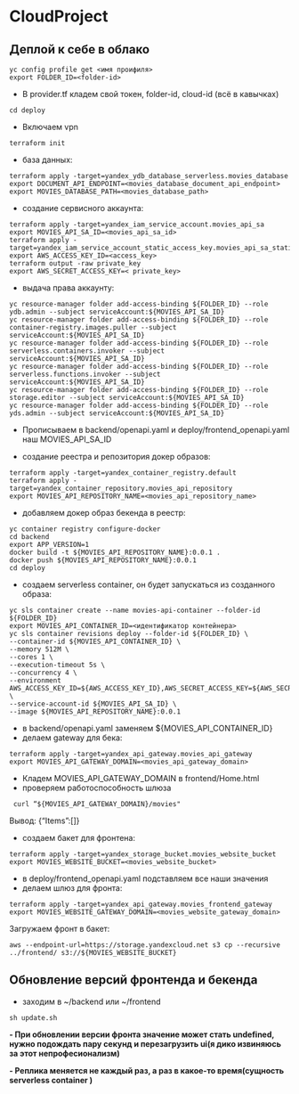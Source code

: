# CloudProject
## Деплой к себе в облако

```
yc config profile get <имя проифиля>
export FOLDER_ID=<folder-id>
```

- В provider.tf кладем свой токен, folder-id, cloud-id (всё в кавычках)
```
cd deploy
```
- Включаем vpn
```
terraform init
```

- база данных:
```
terraform apply -target=yandex_ydb_database_serverless.movies_database
export DOCUMENT_API_ENDPOINT=<movies_database_document_api_endpoint>
export MOVIES_DATABASE_PATH=<movies_database_path>
```

- создание сервисного аккаунта:
```
terraform apply -target=yandex_iam_service_account.movies_api_sa
export MOVIES_API_SA_ID=<movies_api_sa_id>
terraform apply -target=yandex_iam_service_account_static_access_key.movies_api_sa_static_key
export AWS_ACCESS_KEY_ID=<access_key>
terraform output -raw private_key
export AWS_SECRET_ACCESS_KEY=< private_key>
```

- выдача права аккаунту:
```
yc resource-manager folder add-access-binding ${FOLDER_ID} --role ydb.admin --subject serviceAccount:${MOVIES_API_SA_ID}
yc resource-manager folder add-access-binding ${FOLDER_ID} --role container-registry.images.puller --subject serviceAccount:${MOVIES_API_SA_ID}
yc resource-manager folder add-access-binding ${FOLDER_ID} --role serverless.containers.invoker --subject serviceAccount:${MOVIES_API_SA_ID}
yc resource-manager folder add-access-binding ${FOLDER_ID} --role serverless.functions.invoker --subject serviceAccount:${MOVIES_API_SA_ID}
yc resource-manager folder add-access-binding ${FOLDER_ID} --role storage.editor --subject serviceAccount:${MOVIES_API_SA_ID}
yc resource-manager folder add-access-binding ${FOLDER_ID} --role yds.admin --subject serviceAccount:${MOVIES_API_SA_ID}
```

- Прописываем в backend/openapi.yaml и deploy/frontend_openapi.yaml наш MOVIES_API_SA_ID

- создание реестра и репозитория докер образов:
```
terraform apply -target=yandex_container_registry.default
terraform apply -target=yandex_container_repository.movies_api_repository
export MOVIES_API_REPOSITORY_NAME=<movies_api_repository_name>
```

- добавляем докер образ бекенда в реестр:
```
yc container registry configure-docker
cd backend
export APP_VERSION=1
docker build -t ${MOVIES_API_REPOSITORY_NAME}:0.0.1 .
docker push ${MOVIES_API_REPOSITORY_NAME}:0.0.1
cd deploy
```

- создаем serverless container, он будет запускаться из созданного образа:
```
yc sls container create --name movies-api-container --folder-id ${FOLDER_ID}
export MOVIES_API_CONTAINER_ID=<идентификатор контейнера>
yc sls container revisions deploy --folder-id ${FOLDER_ID} \
--container-id ${MOVIES_API_CONTAINER_ID} \
--memory 512M \
--cores 1 \
--execution-timeout 5s \
--concurrency 4 \
--environment AWS_ACCESS_KEY_ID=${AWS_ACCESS_KEY_ID},AWS_SECRET_ACCESS_KEY=${AWS_SECRET_ACCESS_KEY},DOCUMENT_API_ENDPOINT=${DOCUMENT_API_ENDPOINT},APP_VERSION=1 \
--service-account-id ${MOVIES_API_SA_ID} \
--image ${MOVIES_API_REPOSITORY_NAME}:0.0.1
```

- в backend/openapi.yaml заменяем ${MOVIES_API_CONTAINER_ID}
- делаем gateway для бека:
```
terraform apply -target=yandex_api_gateway.movies_api_gateway
export MOVIES_API_GATEWAY_DOMAIN=<movies_api_gateway_domain>
```

- Кладем MOVIES_API_GATEWAY_DOMAIN в frontend/Home.html
- проверяем работоспособность шлюза
```
 curl “${MOVIES_API_GATEWAY_DOMAIN}/movies"
 ```
Вывод: {“Items”:[]}
- создаем бакет для фронтена:
```
terraform apply -target=yandex_storage_bucket.movies_website_bucket
export MOVIES_WEBSITE_BUCKET=<movies_website_bucket>
```
- в deploy/frontend_openapi.yaml подставляем все наши значения
- делаем шлюз для фронта:
```
terraform apply -target=yandex_api_gateway.movies_frontend_gateway
export MOVIES_WEBSITE_GATEWAY_DOMAIN=<movies_website_gateway_domain>
```
Загружаем фронт в бакет:
```
aws --endpoint-url=https://storage.yandexcloud.net s3 cp --recursive ../frontend/ s3://${MOVIES_WEBSITE_BUCKET}
```


## Обновление версий фронтенда и бекенда
- заходим в ~/backend или ~/frontend
```
sh update.sh
```
**- При обновлении версии фронта значение может стать undefined, нужно подождать пару секунд и перезагрузить ui(я дико извиняюсь за этот непрофесионализм)**

**- Реплика меняется не каждый раз, а раз в какое-то время(сущность serverless container )**










